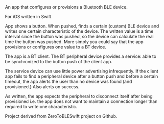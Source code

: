 

An app that configures or provisions a Bluetooth BLE device.

For iOS written in Swift

App shows a button.  When pushed, finds a certain (custom) BLE device and writes one certain characteristic of the device.  The written value is a time interval since the button was pushed, so the device can calculate the real time the button was pushed.  More simply you could say that the app provisions or configures one value to a BT device.

The app is a BT client.  The BT peripheral device provides a service: able to be synchronized to the button push of the client app.

The service device can use little power advertising infrequently.  If the client app fails to find a peripheral device after a button push and before a certain timeout, the app alerts the user than no device was found (and provisioned.)  Also alerts on success.

As written, the app expects the peripheral to disconnect itself after being provisioned i.e. the app does not want to maintain a connection longer than required to write one characteristic.

Project derived from ZeroToBLESwift project on Github.